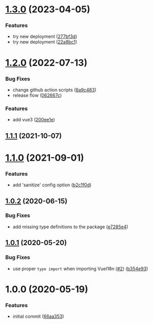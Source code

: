 # [1.3.0](https://github.com/phrase/vue-i18n-phrase-in-context-editor/compare/v1.2.0...v1.3.0) (2023-04-05)


### Features

* try new deployment ([277bf3d](https://github.com/phrase/vue-i18n-phrase-in-context-editor/commit/277bf3dfc44ed317f839918c0f44720cb4471964))
* try new deployment ([22a8bc1](https://github.com/phrase/vue-i18n-phrase-in-context-editor/commit/22a8bc1af6f692ad33a4ba719be369b7cfc9f436))

# [1.2.0](https://github.com/phrase/vue-i18n-phrase-in-context-editor/compare/v1.1.1...v1.2.0) (2022-07-13)


### Bug Fixes

* change github action scripts ([8a9c483](https://github.com/phrase/vue-i18n-phrase-in-context-editor/commit/8a9c483119bb0a6b5587dd1078d40e4d2b89ba0c))
* release flow ([062667c](https://github.com/phrase/vue-i18n-phrase-in-context-editor/commit/062667c3571b732a23e472a078dd6892632a5a75))


### Features

* add vue3 ([200ee1e](https://github.com/phrase/vue-i18n-phrase-in-context-editor/commit/200ee1e0794afc842d11c78cb9251d582684a9b5))

## [1.1.1](https://github.com/phrase/vue-i18n-phrase-in-context-editor/compare/v1.1.0...v1.1.1) (2021-10-07)

# [1.1.0](https://github.com/phrase/vue-i18n-phrase-in-context-editor/compare/v1.0.2...v1.1.0) (2021-09-01)


### Features

* add 'sanitize' config option ([b2c1f0d](https://github.com/phrase/vue-i18n-phrase-in-context-editor/commit/b2c1f0d99a8b8ada9ff090eb06ac62e481c51d36))

## [1.0.2](https://github.com/phrase/vue-i18n-phrase-in-context-editor/compare/v1.0.1...v1.0.2) (2020-06-15)


### Bug Fixes

* add missing type definitions to the package ([e7285e4](https://github.com/phrase/vue-i18n-phrase-in-context-editor/commit/e7285e45894a66b0a0f1d8e926694222248bad5d))

## [1.0.1](https://github.com/phrase/vue-i18n-phrase-in-context-editor/compare/v1.0.0...v1.0.1) (2020-05-20)


### Bug Fixes

* use proper `type import` when importing VueI18n ([#2](https://github.com/phrase/vue-i18n-phrase-in-context-editor/issues/2)) ([b354e93](https://github.com/phrase/vue-i18n-phrase-in-context-editor/commit/b354e939ebab2741630facecea20af8eedb6e571))

# 1.0.0 (2020-05-19)


### Features

* initial commit ([66aa353](https://github.com/phrase/vue-i18n-phrase-in-context-editor/commit/66aa353ff3a4d9159d811f18c3485ced0d376c8d))
